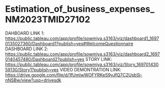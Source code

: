 # Estimation_of_business_expenses_NM2023TMID27102
DAHBOARD LINK 1: https://public.tableau.com/app/profile/sowmiya.s3163/viz/dashboard1_16970135027360/Dashboard1?publish=yes#WelcomeQuestionnaire
DASHBOARD LINK 2: https://public.tableau.com/app/profile/sowmiya.s3163/viz/dashboard2_16970140457480/Dashboard2?publish=yes 
STORY LINK: https://public.tableau.com/app/profile/sowmiya.s3163/viz/Story_16970143059130/Story1?publish=yes
VIDEO DEMONTRATION LINK: https://drive.google.com/file/d/1fUmIwWOFYRKeS9yJfQ7C2UsbSj-nNSBw/view?usp=drivesdk
